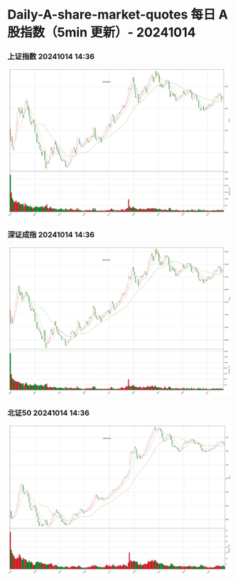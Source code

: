 
# Daily-A-share-market-quotes 每日 A 股指数（5min 更新）- 20241014

### 上证指数 20241014 14:36
![](./fig/2024/10/20241014-sh000001.png)

### 深证成指 20241014 14:36
![](./fig/2024/10/20241014-sz399001.png)

### 北证50 20241014 14:36
![](./fig/2024/10/20241014-bj899050.png)
